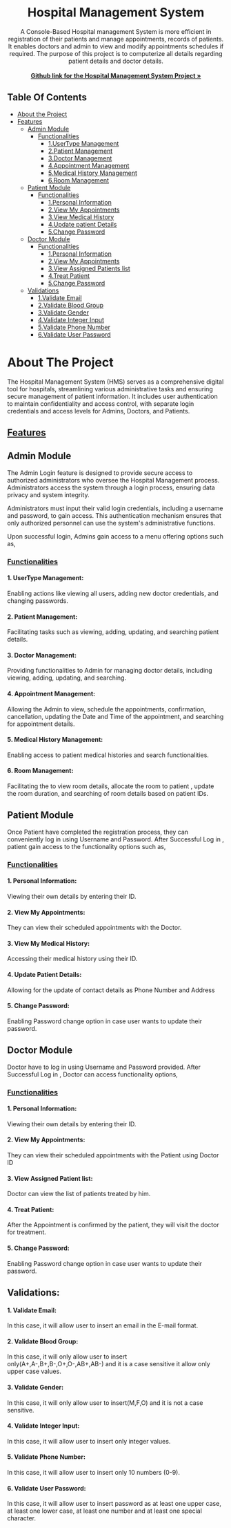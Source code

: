 <br/>
<p align="center">
  <h1 align="center">Hospital Management System</h1>

  <p align="center">
    A Console-Based Hospital management System is more efficient in registration of their patients and manage appointments, records of patients. It enables doctors and admin to view and modify appointments schedules if required. The purpose of this project is to computerize all details regarding patient details and doctor details.
    <br/>
    <br/>
    <a href="https://github.com/LingabathulaThapaswi-New/Anudip_Labs/tree/main/JavaFullStack_ConsoleBased_Project/HMS_FSJCBd_PROJECT"> <strong> Github link for the Hospital Management System Project  »</strong></a>
    <br/>
  </p>
</p>

## Table Of Contents 

- [About the Project](#about-the-project)
- [Features](#features)
  - [Admin Module](#admin-module)
    - [Functionalities](#functionalities) 
      - [1.UserType Management](#1-usertype-management)
      - [2.Patient Management](#2-patient-management)
      - [3.Doctor Management](#3-doctor-management)
      - [4.Appointment Management](#4-appointment-management)
      - [5.Medical History Management](#5-medical-history-management)
      - [6.Room Management](#6-room-management)
  - [Patient Module](#patient-module)
    - [Functionalities](#functionalities) 
      - [1.Personal Information](#1-personal-information)
      - [2.View My Appointments](#2-view-my-appointments)
      - [3.View Medical History](#3-view-my-medical-history)
      - [4.Update patient Details](#4-update-patient-details)
      - [5.Change Password](#5-change-password)
  - [Doctor Module](#doctor-module)
     - [Functionalities](#functionalities) 
        - [1.Personal Information](#1-personal-information)
        - [2.View My Appointments](#2-view-my-appointments)
        - [3.View Assigned Patients list](#3-view-assigned-patient-list)
        - [4.Treat Patient](#4-treat-patient)
        - [5.Change Password](#5-change-password)
  - [Validations](#validations)
      - [1.Validate Email](#1-validate-email)
      - [2.Validate Blood Group](#2-validate-blood-group)
      - [3.Validate Gender](#3-validate-gender)
      - [4.Validate Integer Input](#4-validate-integer-input)
      - [5.Validate Phone Number](#5-validate-phone-number)
      - [6.Validate User Password](#6-validate-user-password)

# About The Project

The Hospital Management System (HMS) serves as a comprehensive digital tool for hospitals, streamlining various administrative tasks and ensuring secure management of patient information. It includes user authentication to maintain confidentiality and access control, with separate login credentials and access levels for Admins, Doctors, and Patients.

## <ins>Features</ins>

## Admin Module
The Admin Login feature is designed to provide secure access to authorized administrators who oversee the Hospital Management process. Administrators access the system through a login process, ensuring data privacy and system integrity.

Administrators must input their valid login credentials, including a username and password, to gain access. This authentication mechanism ensures that only authorized personnel can use the system's administrative functions.


Upon successful login, Admins gain access to a menu offering options such as,

### <ins>Functionalities</ins>

#### 1. UserType Management:   
Enabling actions like viewing all users, adding new doctor credentials, and changing passwords.

#### 2. Patient Management:  
Facilitating tasks such as viewing, adding, updating, and searching patient details.

#### 3. Doctor Management:  
Providing functionalities to Admin for managing doctor details, including viewing, adding, updating, and searching.

#### 4. Appointment Management:  
Allowing the Admin to view, schedule the appointments, confirmation, cancellation, updating the Date and Time of the appointment, and searching for appointment details.

#### 5. Medical History Management:
Enabling access to patient medical histories and search functionalities.

#### 6. Room Management:
Facilitating the to view room details, allocate the room to patient , update the room duration, and searching of room details based on patient IDs.

## Patient Module

Once Patient have completed the registration process, they can conveniently log in using Username and Password.
After Successful Log in , patient gain access to the functionality options such as,    

### <ins>Functionalities</ins>

#### 1. Personal Information:
Viewing their own details by entering their ID.

#### 2. View My Appointments:
They can view their scheduled appointments with the Doctor.

#### 3. View My Medical History:
Accessing their medical history using their ID.

#### 4. Update Patient Details:
Allowing for the update of contact details as Phone Number and Address

#### 5. Change Password:
Enabling Password change option in case user wants to update their password.



## Doctor Module

Doctor have to log in using Username and Password provided.
After Successful Log in , Doctor can access functionality options,

### <ins>Functionalities</ins>

#### 1. Personal Information:
Viewing their own details by entering their ID.

#### 2. View My Appointments:
They can view their scheduled appointments with the Patient using Doctor ID

#### 3. View Assigned Patient list:
Doctor can view the list of patients treated by him.
  
#### 4. Treat Patient:
After the Appointment is confirmed by the patient, they will visit the doctor for treatment.

#### 5. Change Password:
Enabling Password change option in case user wants to update their password.

## Validations:

#### 1. Validate Email:
In this case, it will allow user to insert an email in the E-mail format.
 
#### 2. Validate Blood Group:
In this case, it will only allow user to insert only(A+,A-,B+,B-,O+,O-,AB+,AB-) and it is a case sensitive it allow only upper case values.
 
#### 3. Validate Gender:
In this case, it will only allow user to insert(M,F,O) and it is not a case sensitive.
 
#### 4. Validate Integer Input:
In this case, it will allow user to insert only integer values.
 
#### 5. Validate Phone Number:
In this case, it will allow user to insert only 10 numbers (0-9).
 
#### 6. Validate User Password:
In this case, it will allow user to insert password as at least one upper case, at least one lower case, at least one number and at least one special character.
